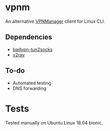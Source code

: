 # vpnm

An alternative [VPNManager](https://vpn-m.com/) client for Linux CLI.

## Dependencies

- [badvpn-tun2socks](https://github.com/ambrop72/badvpn)
- [v2ray](http://v2ray.com)

## To-do

- Automated testing
- DNS forwarding

# Tests

Tested manually on Ubuntu Linux 18.04 bionic.
